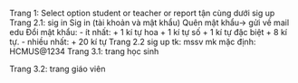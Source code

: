 Trang 1:
	Select option student or teacher or report tận cùng dưới sig up 
 Trang 2.1: sig in
	Sig in (tài khoản và mật khẩu)
	Quên mật khẩu-> gửi về mail edu
	Đổi mật khẩu: 
	- ít nhất: 
        	+ 1 kí tự hoa
		+ 1 kí tự số
		+ 1 kí tự đặc biệt
		+ 8 kí tự.
	- nhiều nhất:
        	+ 20 kí tự 
Trang 2.2 sig up
	tk: mssv
	mk mặc định: HCMUS@1234
Trang 3.1:  trang học sinh
	
Trang 3.2: trang giáo viên 

